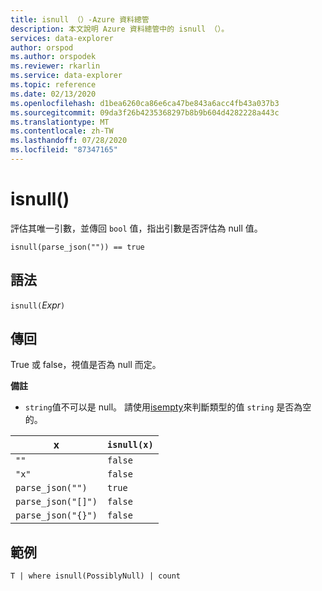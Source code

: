 ```yaml
---
title: isnull （）-Azure 資料總管
description: 本文說明 Azure 資料總管中的 isnull （）。
services: data-explorer
author: orspod
ms.author: orspodek
ms.reviewer: rkarlin
ms.service: data-explorer
ms.topic: reference
ms.date: 02/13/2020
ms.openlocfilehash: d1bea6260ca86e6ca47be843a6acc4fb43a037b3
ms.sourcegitcommit: 09da3f26b4235368297b8b9b604d4282228a443c
ms.translationtype: MT
ms.contentlocale: zh-TW
ms.lasthandoff: 07/28/2020
ms.locfileid: "87347165"
---
```

# <a name="isnull"></a>isnull()

評估其唯一引數，並傳回 `bool` 值，指出引數是否評估為 null 值。

```kusto
isnull(parse_json("")) == true
```

## <a name="syntax"></a>語法

`isnull(`*Expr*`)`

## <a name="returns"></a>傳回

True 或 false，視值是否為 null 而定。

**備註**

* `string`值不可以是 null。 請使用[isempty](./isemptyfunction.md)來判斷類型的值 `string` 是否為空的。

|x                |`isnull(x)`|
|-----------------|-----------|
|`""`             |`false`    |
|`"x"`            |`false`    |
|`parse_json("")`  |`true`     |
|`parse_json("[]")`|`false`    |
|`parse_json("{}")`|`false`    |

## <a name="example"></a>範例

```kusto
T | where isnull(PossiblyNull) | count
```